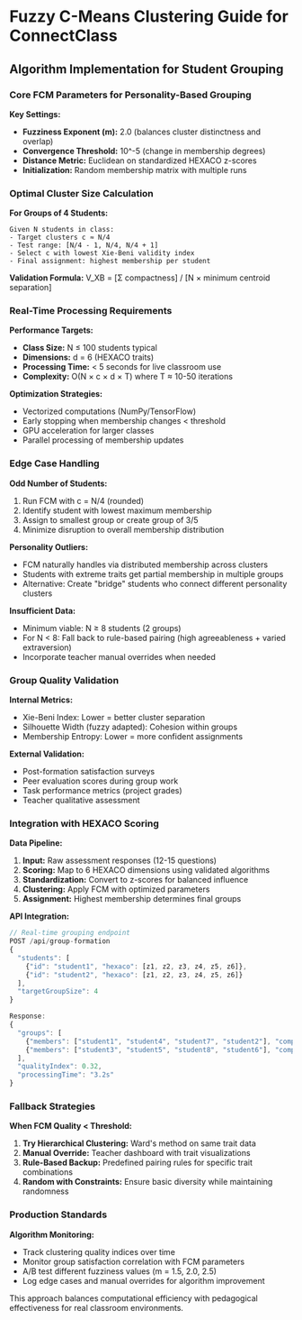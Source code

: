 # Fuzzy C-Means Clustering Guide for ConnectClass

## Algorithm Implementation for Student Grouping

### Core FCM Parameters for Personality-Based Grouping

**Key Settings:**
- **Fuzziness Exponent (m):** 2.0 (balances cluster distinctness and overlap)
- **Convergence Threshold:** 10^-5 (change in membership degrees)
- **Distance Metric:** Euclidean on standardized HEXACO z-scores
- **Initialization:** Random membership matrix with multiple runs

### Optimal Cluster Size Calculation

**For Groups of 4 Students:**
```
Given N students in class:
- Target clusters c ≈ N/4
- Test range: [N/4 - 1, N/4, N/4 + 1]
- Select c with lowest Xie-Beni validity index
- Final assignment: highest membership per student
```

**Validation Formula:**
V_XB = [Σ compactness] / [N × minimum centroid separation]

### Real-Time Processing Requirements

**Performance Targets:**
- **Class Size:** N ≤ 100 students typical
- **Dimensions:** d = 6 (HEXACO traits)
- **Processing Time:** < 5 seconds for live classroom use
- **Complexity:** O(N × c × d × T) where T ≈ 10-50 iterations

**Optimization Strategies:**
- Vectorized computations (NumPy/TensorFlow)
- Early stopping when membership changes < threshold
- GPU acceleration for larger classes
- Parallel processing of membership updates

### Edge Case Handling

**Odd Number of Students:**
1. Run FCM with c = N/4 (rounded)
2. Identify student with lowest maximum membership
3. Assign to smallest group or create group of 3/5
4. Minimize disruption to overall membership distribution

**Personality Outliers:**
- FCM naturally handles via distributed membership across clusters
- Students with extreme traits get partial membership in multiple groups
- Alternative: Create "bridge" students who connect different personality clusters

**Insufficient Data:**
- Minimum viable: N ≥ 8 students (2 groups)
- For N < 8: Fall back to rule-based pairing (high agreeableness + varied extraversion)
- Incorporate teacher manual overrides when needed

### Group Quality Validation

**Internal Metrics:**
- Xie-Beni Index: Lower = better cluster separation
- Silhouette Width (fuzzy adapted): Cohesion within groups
- Membership Entropy: Lower = more confident assignments

**External Validation:**
- Post-formation satisfaction surveys
- Peer evaluation scores during group work
- Task performance metrics (project grades)
- Teacher qualitative assessment

### Integration with HEXACO Scoring

**Data Pipeline:**
1. **Input:** Raw assessment responses (12-15 questions)
2. **Scoring:** Map to 6 HEXACO dimensions using validated algorithms
3. **Standardization:** Convert to z-scores for balanced influence
4. **Clustering:** Apply FCM with optimized parameters
5. **Assignment:** Highest membership determines final groups

**API Integration:**
```javascript
// Real-time grouping endpoint
POST /api/group-formation
{
  "students": [
    {"id": "student1", "hexaco": [z1, z2, z3, z4, z5, z6]},
    {"id": "student2", "hexaco": [z1, z2, z3, z4, z5, z6]}
  ],
  "targetGroupSize": 4
}

Response:
{
  "groups": [
    {"members": ["student1", "student4", "student7", "student2"], "compatibility": 0.85},
    {"members": ["student3", "student5", "student8", "student6"], "compatibility": 0.78}
  ],
  "qualityIndex": 0.32,
  "processingTime": "3.2s"
}
```

### Fallback Strategies

**When FCM Quality < Threshold:**
1. **Try Hierarchical Clustering:** Ward's method on same trait data
2. **Manual Override:** Teacher dashboard with trait visualizations
3. **Rule-Based Backup:** Predefined pairing rules for specific trait combinations
4. **Random with Constraints:** Ensure basic diversity while maintaining randomness

### Production Standards

**Algorithm Monitoring:**
- Track clustering quality indices over time
- Monitor group satisfaction correlation with FCM parameters
- A/B test different fuzziness values (m = 1.5, 2.0, 2.5)
- Log edge cases and manual overrides for algorithm improvement

This approach balances computational efficiency with pedagogical effectiveness for real classroom environments.
